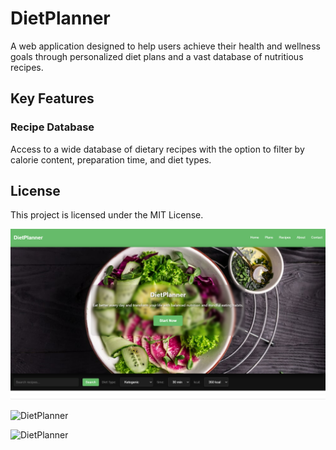 # DietPlanner
 A web application designed to help users achieve their health and wellness goals through personalized diet plans and a vast database of nutritious recipes. 
 
## Key Features

### Recipe Database
Access to a wide database of dietary recipes with the option to filter by calorie content, preparation time, and diet types.

## License

This project is licensed under the MIT License.

![DietPlanner](https://github.com/LadyAmely/DietPlanner/blob/master/diet-planner-img.png)

![DietPlanner](https://github.com/LadyAmely/DietPlanner-.NET-React.js-PostgreSQL/blob/master/diet-planner-recipes.png)

![DietPlanner](https://github.com/LadyAmely/DietPlanner-.NET-React.js-PostgreSQL/blob/master/diet-planner-meal-plan.png)
